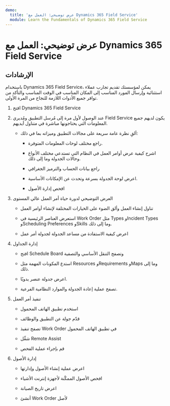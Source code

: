 ```yaml
---
demo:
  title: 'عرض توضيحي: العمل مع Dynamics 365 Field Service'
  module: Learn the Fundamentals of Dynamics 365 Field Service
---
```


# عرض توضيحي: العمل مع Dynamics 365 Field Service

## الإرشادات

باستخدام Dynamics 365 Field Service، يمكن لمؤسستك تقديم تجارب عملاء استثنائية وإرسال المورد المناسب إلى المكان المناسب في الوقت المناسب والتأكد من توافر جميع الأدوات اللازمة للنجاح من المرة الأولى.

1. افتح Dynamics 365 Field Service 

2. عند الوصول لأول مرة إلى مُرسل التطبيق ومُديري Field Service يكون لديهم جميع المعلومات التي يحتاجونها مباشرة في متناول أيديهم. 

    - ألقِ نظرة عامة سريعة على مجالات التطبيق وميزاته بما في ذلك: 

        - راجع مختلف لوحات المعلومات المتوفرة. 

        - اشرح كيفية عرض أوامر العمل في النظام التي تستدعي مختلف الأنواع وحالات الجدولة وما إلى ذلك. 

        - راجع بيانات الحساب والترميز الجغرافي

        - اعرض لوحة الجدولة بسرعة وتحدث عن الإمكانات الأساسية. 

        - افحص إدارة الأصول

3. العرض التوضيحي لدورة حياة أمر العمل عالي المستوى

    - تناول إنشاء العمل وألق الضوء على الخيارات المختلفة لإنشاء أوامر العمل

    - استعرض العناصر الرئيسية في Work Order مثل Types وIncident Types وScheduling Preferences وSkills وما إلى ذلك.

    - اعرض كيفية الاستفادة من مساعد الجدولة لجدولة أمر عمل

4. إدارة الجداول 

    - افتح Schedule Board وتصفح التنقل الأساسي والتصفية

    - استدع المكونات المهمة مثل Resources وRequirements وMaps وما إلى ذلك. 

    - اعرض جدولة عنصر يدويًا. 

    - تصفح عملية إعادة الجدولة والموارد النظامية الفرعية. 

5. تنفيذ أمر العمل 

    - استخدم تطبيق الهاتف المحمول 

    - قدّم جولة عن التطبيق والوظائف

    - تصفح تنفيذ Work Order في تطبيق الهاتف المحمول

    - شغِّل Remote Assist

    - قم بإجراء عملية الفحص

6. إدارة الأصول

    - اعرض عملية إنشاء الأصول وإدارتها

    - افحص الأصول الممكّنة لأجهزة إنترنت الأشياء

    - اعرض تاريخ الصيانة

    - أنشئ Work Order لأصل

